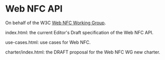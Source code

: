 Web NFC API
===========

On behalf of the W3C [Web NFC Working Group](http://www.w3.org/2012/nfc/).

index.html: the current Editor's Draft specification of the Web NFC API.

use-cases.html: use cases for Web NFC.

charter/index.html: the DRAFT proposal for the Web NFC WG new charter.

